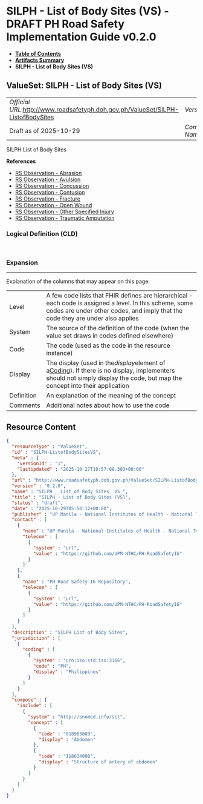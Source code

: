 # SILPH - List of Body Sites (VS) - DRAFT PH Road Safety Implementation Guide v0.2.0

* [**Table of Contents**](toc.md)
* [**Artifacts Summary**](artifacts.md)
* **SILPH - List of Body Sites (VS)**

## ValueSet: SILPH - List of Body Sites (VS) 

| | |
| :--- | :--- |
| *Official URL*:http://www.roadsafetyph.doh.gov.ph/ValueSet/SILPH-ListofBodySites | *Version*:0.2.0 |
| Draft as of 2025-10-29 | *Computable Name*:SILPH___List_of_Body_Sites__VS_ |

 
SILPH List of Body Sites 

 **References** 

* [RS Observation - Abrasion](StructureDefinition-rs-observation-abrasion.md)
* [RS Observation - Avulsion](StructureDefinition-rs-observation-avulsion.md)
* [RS Observation - Concussion](StructureDefinition-rs-observation-concussion.md)
* [RS Observation - Contusion](StructureDefinition-rs-observation-contusion.md)
* [RS Observation - Fracture](StructureDefinition-rs-observation-fracture.md)
* [RS Observation - Open Wound](StructureDefinition-rs-observation-open-wound.md)
* [RS Observation - Other Specified Injury](StructureDefinition-rs-observation-other-injury.md)
* [RS Observation - Traumatic Amputation](StructureDefinition-rs-observation-traumatic-amputation.md)

### Logical Definition (CLD)

 

### Expansion

-------

 Explanation of the columns that may appear on this page: 

| | |
| :--- | :--- |
| Level | A few code lists that FHIR defines are hierarchical - each code is assigned a level. In this scheme, some codes are under other codes, and imply that the code they are under also applies |
| System | The source of the definition of the code (when the value set draws in codes defined elsewhere) |
| Code | The code (used as the code in the resource instance) |
| Display | The display (used in the*display*element of a[Coding](http://hl7.org/fhir/R4/datatypes.html#Coding)). If there is no display, implementers should not simply display the code, but map the concept into their application |
| Definition | An explanation of the meaning of the concept |
| Comments | Additional notes about how to use the code |



## Resource Content

```json
{
  "resourceType" : "ValueSet",
  "id" : "SILPH-ListofBodySitesVS",
  "meta" : {
    "versionId" : "1",
    "lastUpdated" : "2025-10-27T10:57:08.303+00:00"
  },
  "url" : "http://www.roadsafetyph.doh.gov.ph/ValueSet/SILPH-ListofBodySites",
  "version" : "0.2.0",
  "name" : "SILPH___List_of_Body_Sites__VS_",
  "title" : "SILPH - List of Body Sites (VS)",
  "status" : "draft",
  "date" : "2025-10-29T05:50:12+00:00",
  "publisher" : "UP Manila - National Institutes of Health - National Telehealth Center",
  "contact" : [
    {
      "name" : "UP Manila - National Institutes of Health - National Telehealth Center",
      "telecom" : [
        {
          "system" : "url",
          "value" : "https://github.com/UPM-NTHC/PH-RoadSafetyIG"
        }
      ]
    },
    {
      "name" : "PH Road Safety IG Repository",
      "telecom" : [
        {
          "system" : "url",
          "value" : "https://github.com/UPM-NTHC/PH-RoadSafetyIG"
        }
      ]
    }
  ],
  "description" : "SILPH List of Body Sites",
  "jurisdiction" : [
    {
      "coding" : [
        {
          "system" : "urn:iso:std:iso:3166",
          "code" : "PH",
          "display" : "Philippines"
        }
      ]
    }
  ],
  "compose" : {
    "include" : [
      {
        "system" : "http://snomed.info/sct",
        "concept" : [
          {
            "code" : "818983003",
            "display" : "Abdomen"
          },
          {
            "code" : "118634008",
            "display" : "Structure of artery of abdomen"
          }
        ]
      }
    ]
  }
}

```
